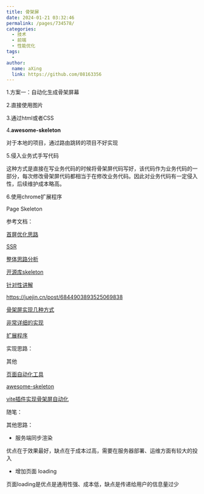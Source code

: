 ```yaml
---
title: 骨架屏
date: 2024-01-21 03:32:46
permalink: /pages/734578/
categories:
  - 技术
  - 前端
  - 性能优化
tags:
  - 
author: 
  name: aXing
  link: https://github.com/08163356
---
```

1.方案一：自动化生成骨架屏幕

2.直接使用图片

3.通过html或者CSS

4.**awesome-skeleton**  

对于本地的项目，通过路由跳转的项目不好实现

5.侵入业务式手写代码

这种方式是直接在写业务代码的时候将骨架屏代码写好，该代码作为业务代码的一部分，每次修改骨架屏代码都相当于在修改业务代码。因此对业务代码有一定侵入性，后续维护成本略高。

6.使用chrome扩展程序

Page Skeleton



参考文档：

[首屏优化思路](https://juejin.cn/post/6949896020788690958)

[SSR](https://wang-jia.github.io/blogs/vue-skeleton.html)

[整体思路分析](https://huangxuan.me/2017/07/12/upgrading-eleme-to-pwa/)

[开源库skeleton](https://github.com/stayhpjinng/vue-skeleton-loading/stargazers)

[针对性讲解](https://cloud.tencent.com/developer/article/1763195)

https://juejin.cn/post/6844903893525069838

[骨架屏实现几种方式](https://juejin.cn/post/6884146151604355086)

[非常详细的实现](https://juejin.cn/post/7109083708463775752)

[扩展程序](https://www.shymean.com/article/%E4%BD%BF%E7%94%A8Chrome%E6%89%A9%E5%B1%95%E7%A8%8B%E5%BA%8F%E7%94%9F%E6%88%90%E7%BD%91%E9%A1%B5%E9%AA%A8%E6%9E%B6%E5%B1%8F)

实现思路：

其他

[页面自动化工具](https://github.com/puppeteer/puppeteer)

[awesome-skeleton](https://github.com/kaola-fed/awesome-skeleton/blob/master/README-zh_CN.md)

[vite插件实现骨架屏自动化](https://juejin.cn/post/7152406737100734495)

随笔：



其他思路：

- 服务端同步渲染

优点在于效果最好，缺点在于成本过高，需要在服务器部署、运维方面有较大的投入

- 增加页面 loading

页面loading是优点是通用性强、成本低，缺点是传递给用户的信息量过少